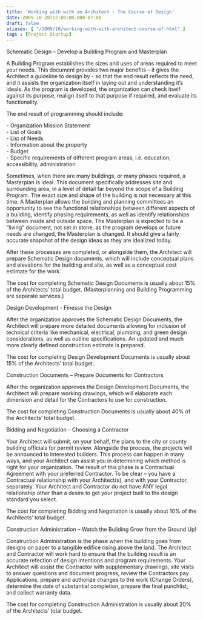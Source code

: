 ```yaml
---
title: 'Working with with an Architect - The Course of Design'
date: 2009-10-28T12:08:00.000-07:00
draft: false
aliases: [ "/2009/10/working-with-with-architect-course-of.html" ]
tags : [Project Startup]
---
```


Schematic Design – Develop a Building Program and Masterplan  
  
A Building Program establishes the sizes and uses of areas required to meet your needs. This document provides two major benefits – it gives the Architect a guideline to design by - so that the end result reflects the need, and it assists the organization itself in laying out and understanding it’s ideals. As the program is developed, the organization can check itself against its purpose, realign itself to that purpose if required, and evaluate its functionality.  
  
The end result of programming should include:  
  
\- Organization Mission Statement  
\- List of Goals  
\- List of Needs  
\- Information about the property  
\- Budget  
\- Specific requirements of different program areas, i.e. education, accessibility, administration  
  
Sometimes, when there are many buildings, or many phases required, a Masterplan is ideal. This document specifically addresses site and surrounding area, in a level of detail far beyond the scope of a Building Program. The exact size and shape of the building is not necessary at this time. A Masterplan allows the building and planning committees an opportunity to see the functional relationships between different aspects of a building, identify phasing requirements, as well as identify relationships between inside and outside space. The Masterplan is expected to be a “living” document, not set in stone, as the program develops or future needs are changed, the Masterplan is changed. It should give a fairly accurate snapshot of the design ideas as they are idealized today.  
  
After these processes are completed, or alongside them, the Architect will prepare Schematic Design documents, which will include conceptual plans and elevations for the building and site, as well as a conceptual cost estimate for the work.  
  
The cost for completing Schematic Design Documents is usually about 15% of the Architects’ total budget. (Masterplanning and Building Programming are separate services.)  
  
  
Design Development - Finesse the Design  
  
After the organization approves the Schematic Design Documents, the Architect will prepare more detailed documents allowing for inclusion of technical criteria like mechanical, electrical, plumbing, and green design considerations, as well as outline specifications. An updated and much more clearly defined construction estimate is prepared.  
  
The cost for completing Design Development Documents is usually about 15% of the Architects’ total budget.  
  
  
Construction Documents – Prepare Documents for Contractors  
  
After the organization approves the Design Development Documents, the Architect will prepare working drawings, which will elaborate each dimension and detail for the Contractors to use for construction.  
  
The cost for completing Construction Documents is usually about 40% of the Architects’ total budget.  
  
  
Bidding and Negotiation – Choosing a Contractor  
  
Your Architect will submit, on your behalf, the plans to the city or county building officials for permit review. Alongside the process, the projects will be announced to interested builders. This process can happen in many ways, and your Architect can assist you in determining which method is right for your organization. The result of this phase is a Contractual Agreement with your preferred Contractor. To be clear – you have a Contractual relationship with your Architect(s), and with your Contractor, separately. Your Architect and Contractor do not have ANY legal relationship other than a desire to get your project built to the design standard you select.  
  
The cost for completing Bidding and Negotiation is usually about 10% of the Architects’ total budget.  
  
  
Construction Administration – Watch the Building Grow from the Ground Up!  
  
Construction Administration is the phase when the building goes from designs on paper to a tangible edifice rising above the land. The Architect and Contractor will work hard to ensure that the building result is an accurate refection of design intentions and program requirements. Your Architect will assist the Contractor with supplementary drawings, site visits to answer questions and document progress, review the Contractors pay Applications, prepare and authorize changes to the work (Change Orders), determine the date of substantial completion, prepare the final punchlist, and collect warranty data.  
  
The cost for completing Construction Administration is usually about 20% of the Architects’ total budget.